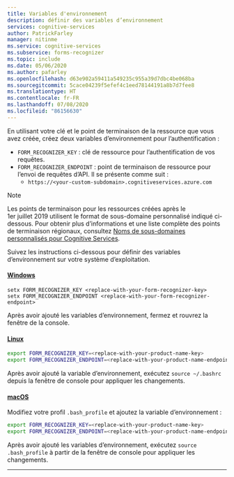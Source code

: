 ```yaml
---
title: Variables d'environnement
description: définir des variables d’environnement
services: cognitive-services
author: PatrickFarley
manager: nitinme
ms.service: cognitive-services
ms.subservice: forms-recognizer
ms.topic: include
ms.date: 05/06/2020
ms.author: pafarley
ms.openlocfilehash: d63e902a59411a549235c955a39d7dbc4be068ba
ms.sourcegitcommit: 5cace04239f5efef4c1eed78144191a8b7d7fee8
ms.translationtype: HT
ms.contentlocale: fr-FR
ms.lasthandoff: 07/08/2020
ms.locfileid: "86156630"
---
```

En utilisant votre clé et le point de terminaison de la ressource que vous avez créée, créez deux variables d’environnement pour l’authentification :

* `FORM_RECOGNIZER_KEY` : clé de ressource pour l’authentification de vos requêtes.
* `FORM_RECOGNIZER_ENDPOINT` : point de terminaison de ressource pour l’envoi de requêtes d’API. Il se présente comme suit : 
  * `https://<your-custom-subdomain>.cognitiveservices.azure.com`

>[!NOTE]
> Les points de terminaison pour les ressources créées après le 1er juillet 2019 utilisent le format de sous-domaine personnalisé indiqué ci-dessous. Pour obtenir plus d’informations et une liste complète des points de terminaison régionaux, consultez [Noms de sous-domaines personnalisés pour Cognitive Services](https://docs.microsoft.com/azure/cognitive-services/cognitive-services-custom-subdomains). 

Suivez les instructions ci-dessous pour définir des variables d’environnement sur votre système d’exploitation.

#### <a name="windows"></a>[Windows](#tab/windows)

```console
setx FORM_RECOGNIZER_KEY <replace-with-your-form-recognizer-key>
setx FORM_RECOGNIZER_ENDPOINT <replace-with-your-form-recognizer-endpoint>
```

Après avoir ajouté les variables d’environnement, fermez et rouvrez la fenêtre de la console.

#### <a name="linux"></a>[Linux](#tab/linux)

```bash
export FORM_RECOGNIZER_KEY=<replace-with-your-product-name-key>
export FORM_RECOGNIZER_ENDPOINT=<replace-with-your-product-name-endpoint>
```

Après avoir ajouté la variable d’environnement, exécutez `source ~/.bashrc` depuis la fenêtre de console pour appliquer les changements.

#### <a name="macos"></a>[macOS](#tab/unix)

Modifiez votre profil `.bash_profile` et ajoutez la variable d’environnement :

```bash
export FORM_RECOGNIZER_KEY=<replace-with-your-product-name-key>
export FORM_RECOGNIZER_ENDPOINT=<replace-with-your-product-name-endpoint>
```

Après avoir ajouté les variables d’environnement, exécutez `source .bash_profile` à partir de la fenêtre de console pour appliquer les changements.
***
